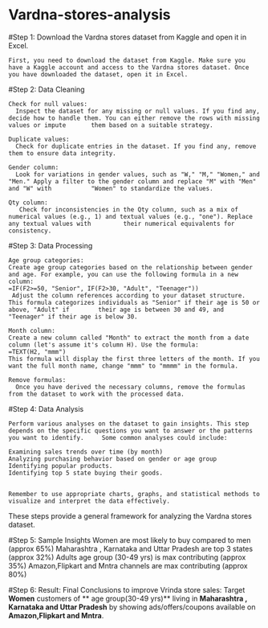 # Vardna-stores-analysis
   
#Step 1:
     Download the Vardna stores dataset from Kaggle and open it in Excel.

    First, you need to download the dataset from Kaggle. Make sure you have a Kaggle account and access to the Vardna stores dataset. Once you have downloaded the dataset, open it in Excel.

#Step 2: 
    Data Cleaning

    Check for null values:
      Inspect the dataset for any missing or null values. If you find any, decide how to handle them. You can either remove the rows with missing values or impute       them based on a suitable strategy.

    Duplicate values:
      Check for duplicate entries in the dataset. If you find any, remove them to ensure data integrity.

    Gender column:
      Look for variations in gender values, such as "W," "M," "Women," and "Men." Apply a filter to the gender column and replace "M" with "Men" and "W" with           "Women" to standardize the values.

    Qty column:
       Check for inconsistencies in the Qty column, such as a mix of numerical values (e.g., 1) and textual values (e.g., "one"). Replace any textual values with         their numerical equivalents for consistency.

#Step 3:
   Data Processing

    Age group categories:
    Create age group categories based on the relationship between gender and age. For example, you can use the following formula in a new column:
    =IF(F2>=50, "Senior", IF(F2>30, "Adult", "Teenager"))
     Adjust the column references according to your dataset structure. This formula categorizes individuals as "Senior" if their age is 50 or above, "Adult" if        their age is between 30 and 49, and "Teenager" if their age is below 30.

    Month column:
    Create a new column called "Month" to extract the month from a date column (let's assume it's column H). Use the formula:
    =TEXT(H2, "mmm")
    This formula will display the first three letters of the month. If you want the full month name, change "mmm" to "mmmm" in the formula.

    Remove formulas:
      Once you have derived the necessary columns, remove the formulas from the dataset to work with the processed data.

#Step 4:
      Data Analysis

    Perform various analyses on the dataset to gain insights. This step depends on the specific questions you want to answer or the patterns you want to identify.     Some common analyses could include:

    Examining sales trends over time (by month)
    Analyzing purchasing behavior based on gender or age group
    Identifying popular products.
    Identifying top 5 state buying their goods.


    Remember to use appropriate charts, graphs, and statistical methods to visualize and interpret the data effectively.

These steps provide a general framework for analyzing the Vardna stores dataset.


#Step 5:
      Sample Insights
            Women are most likely to buy compared to men (approx 65%)
	          Maharashtra , Karnataka and Uttar Pradesh are top 3 states (approx 32%)
	          Adults age group (30-49 yrs)  is max contributing (approx 35%)
	          Amazon,Flipkart and Mntra channels are max contributing (approx 80%)

#Step 6:
     Result:
       Final Conclusions to  improve Vrinda store sales:
	      Target **Women** customers of ** age group(30-49 yrs)** living in **Maharashtra , Karnataka and Uttar Pradesh** by showing ads/offers/coupons available            on **Amazon,Flipkart and Mntra**. 



